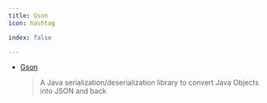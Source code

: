```yaml
---
title: Gson
icon: hashtag

index: false

---
```



- [Gson](https://github.com/google/gson) 
    > A Java serialization/deserialization library to convert Java Objects into JSON and back